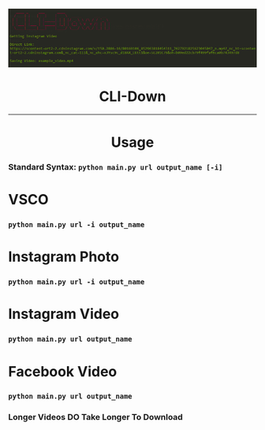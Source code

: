 <p align='center'>
  <img src='https://github.com/RustyBalboadev/CLI-Down/blob/master/CLI-Down.png'>
  <h1 align='center'>CLI-Down</h1><hr>
  <h1 align='center'>Usage</h1>
</p>

### Standard Syntax: ``python main.py url output_name [-i]``
# VSCO
### ``python main.py url -i output_name``
# Instagram Photo 
### ``python main.py url -i output_name``
# Instagram Video
### ``python main.py url output_name``
# Facebook Video
### ``python main.py url output_name``

### Longer Videos __DO__ Take Longer To Download
